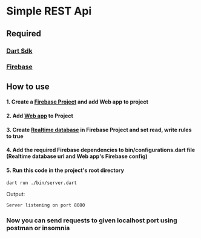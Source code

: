# Simple REST Api 

## Required
### [Dart Sdk](https://dart.dev/get-dart)

### [Firebase](https://firebase.google.com/)

## How to use
#### 1. Create a [Firebase Project](https://console.firebase.google.com/) and add Web app to project
#### 2. Add [Web app](https://firebase.google.com/learn/pathways/firebase-web) to Project
#### 3. Create [Realtime database](https://firebase.google.com/docs/database) in Firebase Project and set read, write rules to true
#### 4. Add the required Firebase dependencies to bin/configurations.dart file (Realtime database url and Web app's Firebase config)
#### 5. Run this code in the project's root directory

```
dart run ./bin/server.dart
```
Output:
```
Server listening on port 8080
```

### Now you can send requests to given localhost port using postman or insomnia
